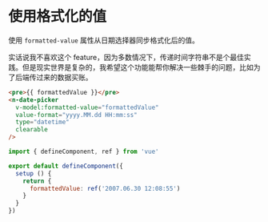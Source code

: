 # 使用格式化的值

使用 `formatted-value` 属性从日期选择器同步格式化后的值。

实话说我不喜欢这个 feature，因为多数情况下，传递时间字符串不是个最佳实践。但是现实世界是复杂的，我希望这个功能能帮你解决一些棘手的问题，比如为了后端传过来的数据买账。

```html
<pre>{{ formattedValue }}</pre>
<n-date-picker
  v-model:formatted-value="formattedValue"
  value-format="yyyy.MM.dd HH:mm:ss"
  type="datetime"
  clearable
/>
```

```js
import { defineComponent, ref } from 'vue'

export default defineComponent({
  setup () {
    return {
      formattedValue: ref('2007.06.30 12:08:55')
    }
  }
})
```
